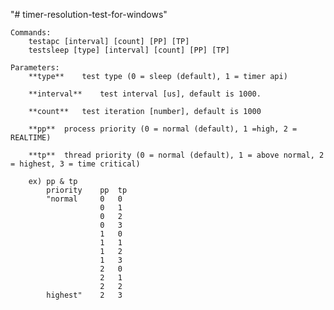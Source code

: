 "# timer-resolution-test-for-windows"

	Commands:
		testapc [interval] [count] [PP] [TP]
		testsleep [type] [interval] [count] [PP] [TP]

	Parameters:
		**type**	test type (0 = sleep (default), 1 = timer api)

		**interval**	test interval [us], default is 1000.

		**count**	test iteration [number], default is 1000

		**pp**	process priority (0 = normal (default), 1 =high, 2 = REALTIME)

		**tp** 	thread priority (0 = normal (default), 1 = above normal, 2 = highest, 3 = time critical)

		ex) pp & tp
			priority	pp	tp
			"normal		0	0
						0	1
						0	2
						0	3
						1	0
						1	1
						1	2
						1	3
						2	0
						2	1
						2	2
			highest"	2	3